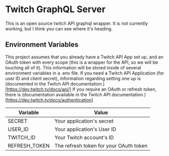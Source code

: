 # Twitch GraphQL Server

This is an open source twitch API graphql wrapper. It is not currently working, but I think you can see where it's heading.

## Environment Variables

This project assumes that you already have a Twitch API App set up, and an OAuth token with every scope (this is a wrapper for the API, so we will be touching all of it). This information will be stored inside of several environment variables in a .env file. If you need a Twitch API Application (for user ID and client secret), information regarding setting one up is (documented in the Twitch API documentation.)[https://dev.twitch.tv/docs/api/] If you require an OAuth or refresh token, there is (documentation available in the Twitch API documentation.)[https://dev.twitch.tv/docs/authentication]

| Variable      | Value                                  |
| ------------- | -------------------------------------- |
| SECRET        | Your application's secret              |
| USER_ID       | Your application's User ID             |
| TWITCH_ID     | Your Twitch account's ID               |
| REFRESH_TOKEN | The refresh token for your OAuth token |
